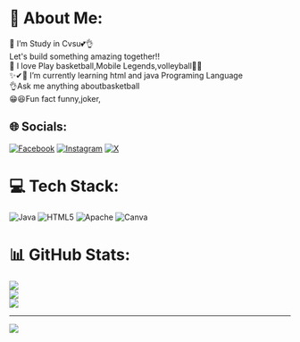 # 💫 About Me:
🔭 I’m Study in Cvsu💕👌<br>Let's build something amazing together!!<br>🤝 I love Play basketball,Mobile Legends,volleyball🙌🙌<br>✨✔👀 I’m currently learning html and java Programing Language<br>👌Ask me anything aboutbasketball<br>😁😆Fun fact funny,joker,<br>


## 🌐 Socials:
[![Facebook](https://img.shields.io/badge/Facebook-%231877F2.svg?logo=Facebook&logoColor=white)](https://facebook.com/https://www.facebook.com/nacionalfelix) [![Instagram](https://img.shields.io/badge/Instagram-%23E4405F.svg?logo=Instagram&logoColor=white)](https://instagram.com/https://www.instagram.com/its_me.yek/) [![X](https://img.shields.io/badge/X-black.svg?logo=X&logoColor=white)](https://x.com/https://x.com/FelixNacar) 

# 💻 Tech Stack:
![Java](https://img.shields.io/badge/java-%23ED8B00.svg?style=for-the-badge&logo=openjdk&logoColor=white) ![HTML5](https://img.shields.io/badge/html5-%23E34F26.svg?style=for-the-badge&logo=html5&logoColor=white) ![Apache](https://img.shields.io/badge/apache-%23D42029.svg?style=for-the-badge&logo=apache&logoColor=white) ![Canva](https://img.shields.io/badge/Canva-%2300C4CC.svg?style=for-the-badge&logo=Canva&logoColor=white)
# 📊 GitHub Stats:
![](https://github-readme-stats.vercel.app/api?username=Imyek12&theme=dark&hide_border=false&include_all_commits=false&count_private=false)<br/>
![](https://nirzak-streak-stats.vercel.app/?user=Imyek12&theme=dark&hide_border=false)<br/>
![](https://github-readme-stats.vercel.app/api/top-langs/?username=Imyek12&theme=dark&hide_border=false&include_all_commits=false&count_private=false&layout=compact)

---
[![](https://visitcount.itsvg.in/api?id=Imyek12&icon=0&color=0)](https://visitcount.itsvg.in)

<!-- Proudly created with GPRM ( https://gprm.itsvg.in ) -->
